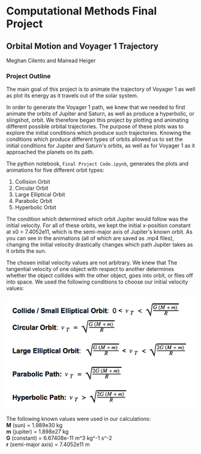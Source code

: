 # Computational Methods Final Project
## Orbital Motion and Voyager 1 Trajectory
Meghan Cilento and Mairead Heiger


### Project Outline
The main goal of this project is to animate the trajectory of Voyager 1 as 
well as plot its energy as it travels out of the solar system. 

In order to generate the Voyager 1 path, we knew that we needed to first animate 
the orbits of Jupiter and Saturn, as well as produce a hyperbolic, or slingshot, 
orbit. We therefore began this project by plotting and animating different possible 
orbital trajectories. The purpose of these plots was to explore the initial conditions 
which produce such trajectories. Knowing the conditions which produce different 
types of orbits allowed us to set the initial conditions for Jupiter and Saturn's 
orbits, as well as for Voyager 1 as it approached the planets on its path. 

The python notebook, `Final Project Code.ipynb`, generates the plots and
animations for five different orbit types:

1. Collision Orbit
2. Circular Orbit
3. Large Elliptical Orbit
4. Parabolic Orbit
5. Hyperbolic Orbit

The condition which determined which orbit Jupiter would follow was the initial 
velocity. For all of these orbits, we kept the initial x-position constant at
x0 = 7.4052e11, which is the semi-major axis of Jupiter's known orbit. As you can 
see in the animations (all of which are saved as .mp4 files), changing the
initial velocity drastically changes which path Jupiter takes as it orbits the sun.

The chosen initial velocity values are not arbitrary. We knew that The tangential 
velocity of one object with respect to another determines whether the object 
collides with the other object, goes into orbit, or flies off into space. 
We used the following conditions to choose our initial velocity values: 

![Velocity Conditions](Velocity_conditions.png)

The following known values were used in our calculations:  
**M** (sun) = 1.989e30 kg  
**m** (jupiter) = 1.898e27 kg      
**G** (constant) = 6.67408e-11 m^3 kg^-1 s^-2  
**r** (semi-major axis) = 7.4052e11 m



